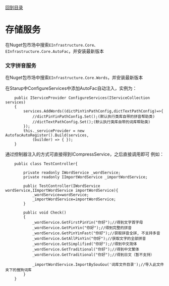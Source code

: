 <a href="https://github.com/zhenlei520/System.Extension.Core/blob/master/Wiki/%e7%9b%ae%e5%bd%95.md">回到目录</a>

# 存储服务 #

在Nuget包市场中搜索`EInfrastructure.Core、EInfrastructure.Core.AutoFac`，并安装最新版本

### 文字拼音服务 ###
在Nuget包市场中搜索`EInfrastructure.Core.Words`，并安装最新版本

在Starup中ConfigureServices中添加AutoFac自动注入，实例为：  
    
		public IServiceProvider ConfigureServices(IServiceCollection services)
		{
			services.AddWords((dictPinYinPathConfig,dictTextPathConfig)=>{
				//dictPinYinPathConfig.Set();(默认执行类库自带的拼音帮助类)
				//dictTextPathConfig.Set();(默认执行类库自带的词库帮助类)
			});
			this._serviceProvider = new AutofacAutoRegister().Build(services,
                (builder) => { });
		}

通过控制器注入的方式可直接得到ICompressService，之后直接调用即可
例如：

		public class TestController{

			private readonly IWordService _wordService;
			private readonly IImportWordService _importWordService;

			public TestController(IWordService wordService,IImportWordService importWordService){
				_wordService=wordService;
				_importWordService=importWordService;
			}

			public void Check()
			{
				_wordService.GetFirstPinYin("你好");//得到文字首字母
				_wordService.GetPinYin("你好");//得到完整的拼音
				_wordService.GetPinYinFast("你好");//获取拼音全拼, 不支持多音
				_wordService.GetAllPinYin("你好");//获取文字的全部拼音
				_wordService.GetSimplified("你好");//得到中文简体
				_wordService.GetTraditional("你好");//得到中文繁体
				_wordService.GetTraditional("你好");//得到日文（暂不支持）

				_importWordService.ImportBySouGou('词库文件目录');//导入此文件夹下的搜狗词库
			}
		} 